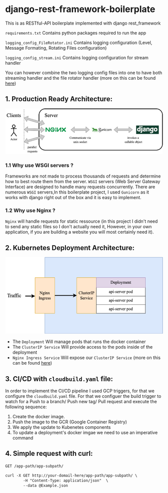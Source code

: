 # django-rest-framework-boilerplate

This is as RESTful-API boilerplate implemented with django rest_framework

`requirements.txt` Contains python packages required to run the app

`logging_config_FileRotator.ini` Contains logging configuration (Level, Message Formating,  Rotating Files configuration)

`logging_config_stream.ini` Contains logging configuration for stream handler 

You can however combine the two logging config files into one to have both streaming handler and the file rotator handler (more on this can be found [here](https://docs.python.org/3/library/logging.config.html#module-logging.config))

## 1. Production Ready Architecture:

![alt text](https://github.com/MustaphaAmine/django-rest-framework-boilerplate/blob/main/images/production_ready_architecture.png)

### 1.1 Why use WSGI servers ?

Frameworks are not made to process thousands of requests and determine how to best route them from the server. `WSGI` servers (Web Server Gateway Interface) are designed to handle many requests concurrently. 
There are numerous `WSGI` servers,In this boilerplate project, I used `Gunicorn` as it works with django right out of the box and it is easy to implement.

### 1.2 Why use Nginx ?

`Nginx` will handle requests for static ressource (in this project I didn't need to send any static files so I don't actually need it, However, in your own application, if you are building a website you will most certainly need it).

## 2. Kubernetes Deployment Architecture:

![alt text](https://github.com/MustaphaAmine/django-rest-framework-boilerplate/blob/main/images/k8s_architecture.png)

- The `Deployment` Will manage pods that runs the docker container
- The `ClusterIP Service` Will provide access to the pods inside of the deployment
- `Nginx Ingress Service` Will expose our `ClusterIP Service` (more on this can be found [here](https://github.com/kubernetes/ingress-nginx))

## 3. CI/CD with `cloudbuild.yaml` file:

In order to implement the CI/CD pipeline I used GCP triggers, for that we configure the `cloudbuild.yaml` file.
For that we configuer the build trigger to watch for a Push to a branch/ Push new tag/ Pull request and execute the following sequence:
1. Create the docker image.
2. Push the image to the GCR (Google Container Registry)
3. We apply the update to Kubenetes components
4. To update a deployment's docker imgae we need to use an imperative command

## 4. Simple request with curl:

`GET /app-path/app-subpath/`

    curl -X GET http://your-domail-here/app-path/app-subpath/ \
            -H "Content-Type: application/json"  \
            --data @Example.json
